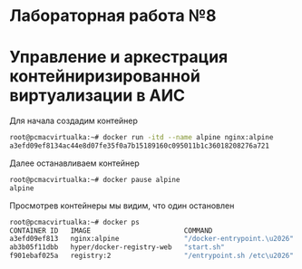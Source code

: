 # Лабораторная работа №8
# Управление и аркестрация контейниризированной виртуализации в АИС

Для начала создадим контейнер
```sh
root@pcmacvirtualka:~# docker run -itd --name alpine nginx:alpine 
a3efd09ef8134ac44e8d07fe35f0a7b15189160c095011b1c36018208276a721
```
Далее останавливаем контейнер
```sh
root@pcmacvirtualka:~# docker pause alpine
alpine
```
Просмотрев контейнеры мы видим, что один остановлен
```sh
root@pcmacvirtualka:~# docker ps
CONTAINER ID   IMAGE                       COMMAND                       CREATED          STATUS                          PORTS                                       NAMES
a3efd09ef813   nginx:alpine                "/docker-entrypoint.\u2026"   11 seconds ago   Up 10 seconds (Paused)          80/tcp                                      alpine
ab3b05f11dbb   hyper/docker-registry-web   "start.sh"                    6 days ago       Restarting (1) 36 seconds ago                                               reg-web
f901ebaf025a   registry:2                  "/entrypoint.sh /etc\u2026"   6 days ago       Up 6 minutes                    0.0.0.0:5000->5000/tcp, :::5000->5000/tcp   reg
```


```sh
```
